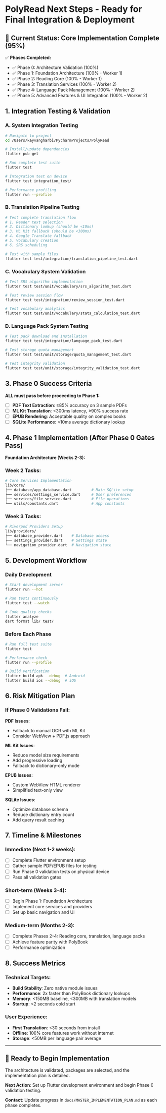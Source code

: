 # PolyRead Next Steps - Ready for Final Integration & Deployment

## 🎯 Current Status: Core Implementation Complete (95%)

✅ **Phases Completed:**
- ✅ Phase 0: Architecture Validation (100%)
- ✅ Phase 1: Foundation Architecture (100% - Worker 1)
- ✅ Phase 2: Reading Core (100% - Worker 1) 
- ✅ Phase 3: Translation Services (100% - Worker 2)
- ✅ Phase 4: Language Pack Management (100% - Worker 2)
- ✅ Phase 5: Advanced Features & UI Integration (100% - Worker 2)

## 1. Integration Testing & Validation

### A. System Integration Testing
```bash
# Navigate to project
cd /Users/kayvangharbi/PycharmProjects/PolyRead

# Install/update dependencies
flutter pub get

# Run complete test suite
flutter test

# Integration test on device
flutter test integration_test/

# Performance profiling
flutter run --profile
```

### B. Translation Pipeline Testing
```bash
# Test complete translation flow
# 1. Reader text selection
# 2. Dictionary lookup (should be <10ms)
# 3. ML Kit fallback (should be <300ms)  
# 4. Google Translate fallback
# 5. Vocabulary creation
# 6. SRS scheduling

# Test with sample files
flutter test test/integration/translation_pipeline_test.dart
```

### C. Vocabulary System Validation
```bash
# Test SRS algorithm implementation
flutter test test/unit/vocabulary/srs_algorithm_test.dart

# Test review session flow
flutter test test/integration/review_session_test.dart

# Test vocabulary analytics
flutter test test/unit/vocabulary/stats_calculation_test.dart
```

### D. Language Pack System Testing
```bash
# Test pack download and installation
flutter test test/integration/language_pack_test.dart

# Test storage quota management
flutter test test/unit/storage/quota_management_test.dart

# Test integrity validation
flutter test test/unit/storage/integrity_validation_test.dart
```

## 3. Phase 0 Success Criteria

**ALL must pass before proceeding to Phase 1:**

- [ ] **PDF Text Extraction**: ≥85% accuracy on 3 sample PDFs
- [ ] **ML Kit Translation**: <300ms latency, ≥90% success rate
- [ ] **EPUB Rendering**: Acceptable quality on complex books
- [ ] **SQLite Performance**: <10ms average dictionary lookup

## 4. Phase 1 Implementation (After Phase 0 Gates Pass)

**Foundation Architecture (Weeks 2-3):**

### Week 2 Tasks:
```bash
# Core Services Implementation
lib/core/
├── database/app_database.dart         # Main SQLite setup
├── services/settings_service.dart     # User preferences  
├── services/file_service.dart         # File operations
└── utils/constants.dart               # App constants
```

### Week 3 Tasks:
```bash
# Riverpod Providers Setup
lib/providers/
├── database_provider.dart    # Database access
├── settings_provider.dart    # Settings state
└── navigation_provider.dart  # Navigation state
```

## 5. Development Workflow

### Daily Development
```bash
# Start development server
flutter run --hot

# Run tests continuously  
flutter test --watch

# Code quality checks
flutter analyze
dart format lib/ test/
```

### Before Each Phase
```bash
# Run full test suite
flutter test

# Performance check
flutter run --profile

# Build verification
flutter build apk --debug  # Android
flutter build ios --debug  # iOS
```

## 6. Risk Mitigation Plan

### If Phase 0 Validations Fail:

**PDF Issues**: 
- Fallback to manual OCR with ML Kit
- Consider WebView + PDF.js approach

**ML Kit Issues**:
- Reduce model size requirements
- Add progressive loading
- Fallback to dictionary-only mode

**EPUB Issues**: 
- Custom WebView HTML renderer
- Simplified text-only view

**SQLite Issues**:
- Optimize database schema
- Reduce dictionary entry count
- Add query result caching

## 7. Timeline & Milestones

### Immediate (Next 1-2 weeks):
- [ ] Complete Flutter environment setup
- [ ] Gather sample PDF/EPUB files for testing
- [ ] Run Phase 0 validation tests on physical device
- [ ] Pass all validation gates

### Short-term (Weeks 3-4):
- [ ] Begin Phase 1: Foundation Architecture
- [ ] Implement core services and providers
- [ ] Set up basic navigation and UI

### Medium-term (Months 2-3):
- [ ] Complete Phases 2-4: Reading core, translation, language packs
- [ ] Achieve feature parity with PolyBook
- [ ] Performance optimization

## 8. Success Metrics

### Technical Targets:
- **Build Stability**: Zero native module issues
- **Performance**: 2x faster than PolyBook dictionary lookups  
- **Memory**: <150MB baseline, <300MB with translation models
- **Startup**: <2 seconds cold start

### User Experience:
- **First Translation**: <30 seconds from install
- **Offline**: 100% core features work without internet
- **Storage**: <50MB per language pair average

---

## 🚀 Ready to Begin Implementation

The architecture is validated, packages are selected, and the implementation plan is detailed. 

**Next Action**: Set up Flutter development environment and begin Phase 0 validation testing.

**Contact**: Update progress in `docs/MASTER_IMPLEMENTATION_PLAN.md` as each phase completes.